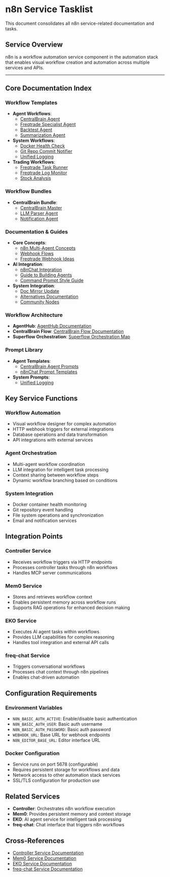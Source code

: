 # n8n Service Tasklist

This document consolidates all n8n service-related documentation and tasks.

## Service Overview
n8n is a workflow automation service component in the automation stack that enables visual workflow creation and automation across multiple services and APIs.

---

## Core Documentation Index

### Workflow Templates
- **Agent Workflows**: 
  - [CentralBrain Agent](../../n8n/templates/CentralBrain_Agent.json)
  - [Freqtrade Specialist Agent](../../n8n/templates/n8n_workflow_FreqtradeSpecialist_Agent.json)
  - [Backtest Agent](../../n8n/templates/n8n_workflow_Backtest_Agent.json)
  - [Summarization Agent](../../n8n/templates/n8n_workflow_Summarization_Agent.json)
- **System Workflows**:
  - [Docker Health Check](../../n8n/templates/n8n_workflow_Docker_Health_Check.json)
  - [Git Repo Commit Notifier](../../n8n/templates/n8n_workflow_Git_Repo_Commit_Notifier.json)
  - [Unified Logging](../../n8n/templates/n8n_workflow_UnifiedLogging.json)
- **Trading Workflows**:
  - [Freqtrade Task Runner](../../n8n/templates/Freqtrade_Task_Runner.json)
  - [Freqtrade Log Monitor](../../n8n/templates/Freqtrade_Log_Monitor.json)
  - [Stock Analysis](../../n8n/templates/Stock_Analysis.json)

### Workflow Bundles
- **CentralBrain Bundle**:
  - [CentralBrain Master](../../n8n/templates/centralbrain_bundle/CentralBrain_Master.json)
  - [LLM Parser Agent](../../n8n/templates/centralbrain_bundle/LLM_ParserAgent.json)
  - [Notification Agent](../../n8n/templates/centralbrain_bundle/NotificationAgent.json)

### Documentation & Guides
- **Core Concepts**:
  - [n8n Multi-Agent Concepts](../../n8n/n8n_multi_agent_concepts.md)
  - [Webhook Flows](../../n8n/webhookFlows.md)
  - [Freqtrade Webhook Ideas](../../n8n/n8n_freqtrade_webhook_ideas.md)
- **AI Integration**:
  - [n8nChat Integration](../../n8n/n8nChat.md)
  - [Guide to Building Agents](../../n8n/prompt_library/guide-to-building-agents.md)
  - [Command Prompt Style Guide](../../n8n/prompt_library/command-prompt-style-guide.md)
- **System Integration**:
  - [Doc Mirror Update](../../n8n/n8n_doc_mirror_update.md)
  - [Alternatives Documentation](../../n8n/alternatives.md)
  - [Community Nodes](../../n8n/community-nodes.md)

### Workflow Architecture
- **AgentHub**: [AgentHub Documentation](../../n8n/workflows/AgentHub.md)
- **CentralBrain Flow**: [CentralBrain Flow Documentation](../../n8n/workflows/CentralBrainFlow.md)
- **Superflow Orchestration**: [Superflow Orchestration Map](../../n8n/workflows/Superflow-Orchestration-Map.md)

### Prompt Library
- **Agent Templates**:
  - [CentralBrain Agent Prompts](../../n8n/prompt_library/CentralBrain.md)
  - [n8nChat Prompt Templates](../../n8n/prompt_library/n8nChat_prompt_templates.md)
- **System Prompts**:
  - [Unified Logging](../../n8n/prompt_library/UnifiedLogging.md)

## Key Service Functions

### Workflow Automation
- Visual workflow designer for complex automation
- HTTP webhook triggers for external integrations
- Database operations and data transformation
- API integrations with external services

### Agent Orchestration
- Multi-agent workflow coordination
- LLM integration for intelligent task processing
- Context sharing between workflow steps
- Dynamic workflow branching based on conditions

### System Integration
- Docker container health monitoring
- Git repository event handling
- File system operations and synchronization
- Email and notification services

## Integration Points

### Controller Service
- Receives workflow triggers via HTTP endpoints
- Processes controller tasks through n8n workflows
- Handles MCP server communications

### Mem0 Service
- Stores and retrieves workflow context
- Enables persistent memory across workflow runs
- Supports RAG operations for enhanced decision making

### EKO Service
- Executes AI agent tasks within workflows
- Provides LLM capabilities for complex reasoning
- Handles tool integration and external API calls

### freq-chat Service
- Triggers conversational workflows
- Processes chat context through n8n pipelines
- Enables chat-driven automation

## Configuration Requirements

### Environment Variables
- `N8N_BASIC_AUTH_ACTIVE`: Enable/disable basic authentication
- `N8N_BASIC_AUTH_USER`: Basic auth username
- `N8N_BASIC_AUTH_PASSWORD`: Basic auth password
- `WEBHOOK_URL`: Base URL for webhook endpoints
- `N8N_EDITOR_BASE_URL`: Editor interface URL

### Docker Configuration
- Service runs on port 5678 (configurable)
- Requires persistent storage for workflows and data
- Network access to other automation stack services
- SSL/TLS configuration for production use

## Related Services
- **Controller**: Orchestrates n8n workflow execution
- **Mem0**: Provides persistent memory and context storage
- **EKO**: AI agent service for intelligent task processing
- **freq-chat**: Chat interface that triggers n8n workflows

## Cross-References
- [Controller Service Documentation](../controller/Tasklist.md)
- [Mem0 Service Documentation](../mem0/Tasklist.md)
- [EKO Service Documentation](../eko/Tasklist.md)
- [freq-chat Service Documentation](../freq-chat/Tasklist.md)
